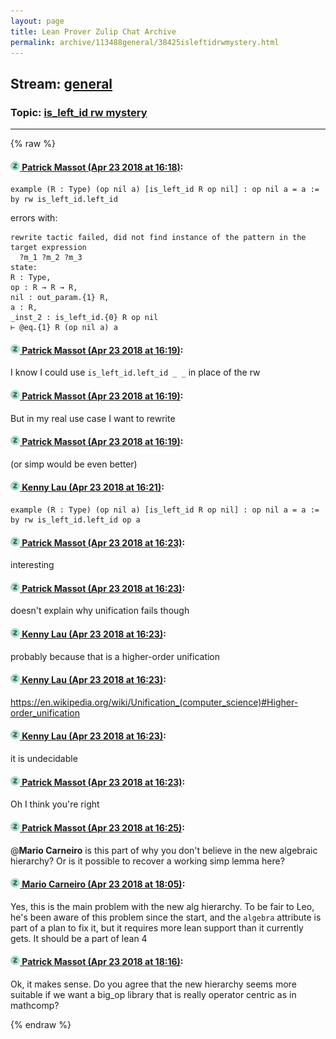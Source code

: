 ```yaml
---
layout: page
title: Lean Prover Zulip Chat Archive 
permalink: archive/113488general/38425isleftidrwmystery.html
---
```


## Stream: [general](index.html)
### Topic: [is_left_id rw mystery](38425isleftidrwmystery.html)

---


{% raw %}
#### [![Click to go to Zulip](../../assets/img/zulip2.png) Patrick Massot (Apr 23 2018 at 16:18)](https://leanprover.zulipchat.com/#narrow/stream/113488-general/topic/is_left_id%20rw%20mystery/near/125570810):
```lean
example (R : Type) (op nil a) [is_left_id R op nil] : op nil a = a := by rw is_left_id.left_id
```
errors with:
```lean
rewrite tactic failed, did not find instance of the pattern in the target expression
  ?m_1 ?m_2 ?m_3
state:
R : Type,
op : R → R → R,
nil : out_param.{1} R,
a : R,
_inst_2 : is_left_id.{0} R op nil
⊢ @eq.{1} R (op nil a) a
```

#### [![Click to go to Zulip](../../assets/img/zulip2.png) Patrick Massot (Apr 23 2018 at 16:19)](https://leanprover.zulipchat.com/#narrow/stream/113488-general/topic/is_left_id%20rw%20mystery/near/125570848):
I know I could use `is_left_id.left_id _ _` in place of the rw

#### [![Click to go to Zulip](../../assets/img/zulip2.png) Patrick Massot (Apr 23 2018 at 16:19)](https://leanprover.zulipchat.com/#narrow/stream/113488-general/topic/is_left_id%20rw%20mystery/near/125570853):
But in my real use case I want to rewrite

#### [![Click to go to Zulip](../../assets/img/zulip2.png) Patrick Massot (Apr 23 2018 at 16:19)](https://leanprover.zulipchat.com/#narrow/stream/113488-general/topic/is_left_id%20rw%20mystery/near/125570855):
(or simp would be even better)

#### [![Click to go to Zulip](../../assets/img/zulip2.png) Kenny Lau (Apr 23 2018 at 16:21)](https://leanprover.zulipchat.com/#narrow/stream/113488-general/topic/is_left_id%20rw%20mystery/near/125570941):
```lean
example (R : Type) (op nil a) [is_left_id R op nil] : op nil a = a := by rw is_left_id.left_id op a
```

#### [![Click to go to Zulip](../../assets/img/zulip2.png) Patrick Massot (Apr 23 2018 at 16:23)](https://leanprover.zulipchat.com/#narrow/stream/113488-general/topic/is_left_id%20rw%20mystery/near/125571019):
interesting

#### [![Click to go to Zulip](../../assets/img/zulip2.png) Patrick Massot (Apr 23 2018 at 16:23)](https://leanprover.zulipchat.com/#narrow/stream/113488-general/topic/is_left_id%20rw%20mystery/near/125571036):
doesn't explain why unification fails though

#### [![Click to go to Zulip](../../assets/img/zulip2.png) Kenny Lau (Apr 23 2018 at 16:23)](https://leanprover.zulipchat.com/#narrow/stream/113488-general/topic/is_left_id%20rw%20mystery/near/125571042):
probably because that is a higher-order unification

#### [![Click to go to Zulip](../../assets/img/zulip2.png) Kenny Lau (Apr 23 2018 at 16:23)](https://leanprover.zulipchat.com/#narrow/stream/113488-general/topic/is_left_id%20rw%20mystery/near/125571047):
https://en.wikipedia.org/wiki/Unification_(computer_science)#Higher-order_unification

#### [![Click to go to Zulip](../../assets/img/zulip2.png) Kenny Lau (Apr 23 2018 at 16:23)](https://leanprover.zulipchat.com/#narrow/stream/113488-general/topic/is_left_id%20rw%20mystery/near/125571048):
it is undecidable

#### [![Click to go to Zulip](../../assets/img/zulip2.png) Patrick Massot (Apr 23 2018 at 16:23)](https://leanprover.zulipchat.com/#narrow/stream/113488-general/topic/is_left_id%20rw%20mystery/near/125571051):
Oh I think you're right

#### [![Click to go to Zulip](../../assets/img/zulip2.png) Patrick Massot (Apr 23 2018 at 16:25)](https://leanprover.zulipchat.com/#narrow/stream/113488-general/topic/is_left_id%20rw%20mystery/near/125571140):
@**Mario Carneiro** is this part of why you don't believe in the new algebraic hierarchy? Or is it possible to recover a working simp lemma here?

#### [![Click to go to Zulip](../../assets/img/zulip2.png) Mario Carneiro (Apr 23 2018 at 18:05)](https://leanprover.zulipchat.com/#narrow/stream/113488-general/topic/is_left_id%20rw%20mystery/near/125575939):
Yes, this is the main problem with the new alg hierarchy. To be fair to Leo, he's been aware of this problem since the start, and the `algebra` attribute is part of a plan to fix it, but it requires more lean support than it currently gets. It should be a part of lean 4

#### [![Click to go to Zulip](../../assets/img/zulip2.png) Patrick Massot (Apr 23 2018 at 18:16)](https://leanprover.zulipchat.com/#narrow/stream/113488-general/topic/is_left_id%20rw%20mystery/near/125576476):
Ok, it makes sense. Do you agree that the new hierarchy seems more suitable if we want a big_op library that is really operator centric as in mathcomp?


{% endraw %}
